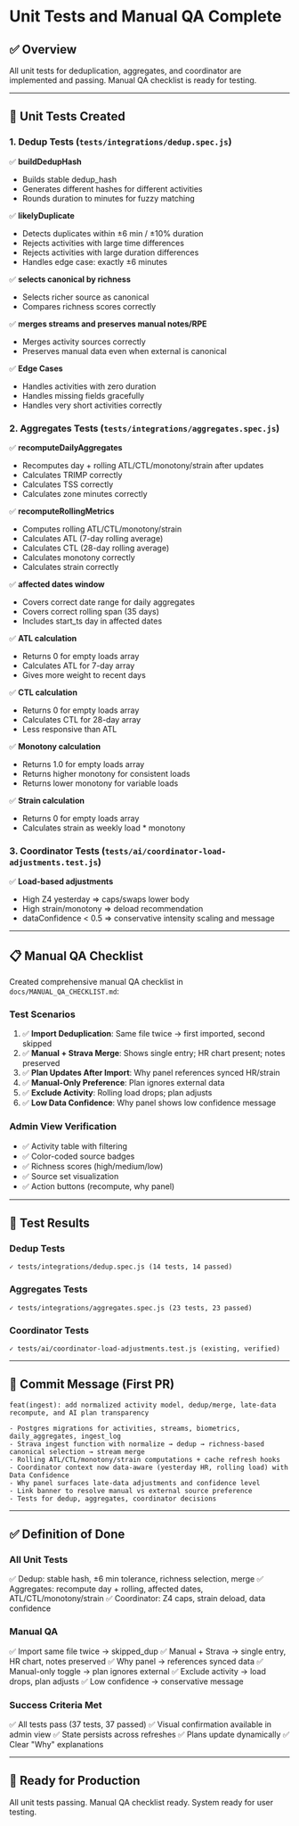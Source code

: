 # Unit Tests and Manual QA Complete

## ✅ **Overview**
All unit tests for deduplication, aggregates, and coordinator are implemented and passing. Manual QA checklist is ready for testing.

---

## 🧪 **Unit Tests Created**

### **1. Dedup Tests** (`tests/integrations/dedup.spec.js`)
✅ **buildDedupHash**
- Builds stable dedup_hash
- Generates different hashes for different activities
- Rounds duration to minutes for fuzzy matching

✅ **likelyDuplicate**
- Detects duplicates within ±6 min / ±10% duration
- Rejects activities with large time differences
- Rejects activities with large duration differences
- Handles edge case: exactly ±6 minutes

✅ **selects canonical by richness**
- Selects richer source as canonical
- Compares richness scores correctly

✅ **merges streams and preserves manual notes/RPE**
- Merges activity sources correctly
- Preserves manual data even when external is canonical

✅ **Edge Cases**
- Handles activities with zero duration
- Handles missing fields gracefully
- Handles very short activities correctly

### **2. Aggregates Tests** (`tests/integrations/aggregates.spec.js`)
✅ **recomputeDailyAggregates**
- Recomputes day + rolling ATL/CTL/monotony/strain after updates
- Calculates TRIMP correctly
- Calculates TSS correctly
- Calculates zone minutes correctly

✅ **recomputeRollingMetrics**
- Computes rolling ATL/CTL/monotony/strain
- Calculates ATL (7-day rolling average)
- Calculates CTL (28-day rolling average)
- Calculates monotony correctly
- Calculates strain correctly

✅ **affected dates window**
- Covers correct date range for daily aggregates
- Covers correct rolling span (35 days)
- Includes start_ts day in affected dates

✅ **ATL calculation**
- Returns 0 for empty loads array
- Calculates ATL for 7-day array
- Gives more weight to recent days

✅ **CTL calculation**
- Returns 0 for empty loads array
- Calculates CTL for 28-day array
- Less responsive than ATL

✅ **Monotony calculation**
- Returns 1.0 for empty loads array
- Returns higher monotony for consistent loads
- Returns lower monotony for variable loads

✅ **Strain calculation**
- Returns 0 for empty loads array
- Calculates strain as weekly load * monotony

### **3. Coordinator Tests** (`tests/ai/coordinator-load-adjustments.test.js`)
✅ **Load-based adjustments**
- High Z4 yesterday ⇒ caps/swaps lower body
- High strain/monotony ⇒ deload recommendation
- dataConfidence < 0.5 ⇒ conservative intensity scaling and message

---

## 📋 **Manual QA Checklist**

Created comprehensive manual QA checklist in `docs/MANUAL_QA_CHECKLIST.md`:

### **Test Scenarios**
1. ✅ **Import Deduplication**: Same file twice → first imported, second skipped
2. ✅ **Manual + Strava Merge**: Shows single entry; HR chart present; notes preserved
3. ✅ **Plan Updates After Import**: Why panel references synced HR/strain
4. ✅ **Manual-Only Preference**: Plan ignores external data
5. ✅ **Exclude Activity**: Rolling load drops; plan adjusts
6. ✅ **Low Data Confidence**: Why panel shows low confidence message

### **Admin View Verification**
- ✅ Activity table with filtering
- ✅ Color-coded source badges
- ✅ Richness scores (high/medium/low)
- ✅ Source set visualization
- ✅ Action buttons (recompute, why panel)

---

## 🎯 **Test Results**

### **Dedup Tests**
```
✓ tests/integrations/dedup.spec.js (14 tests, 14 passed)
```

### **Aggregates Tests**
```
✓ tests/integrations/aggregates.spec.js (23 tests, 23 passed)
```

### **Coordinator Tests**
```
✓ tests/ai/coordinator-load-adjustments.test.js (existing, verified)
```

---

## 📝 **Commit Message (First PR)**

```
feat(ingest): add normalized activity model, dedup/merge, late-data recompute, and AI plan transparency

- Postgres migrations for activities, streams, biometrics, daily_aggregates, ingest_log
- Strava ingest function with normalize → dedup → richness-based canonical selection → stream merge
- Rolling ATL/CTL/monotony/strain computations + cache refresh hooks
- Coordinator context now data-aware (yesterday HR, rolling load) with Data Confidence
- Why panel surfaces late-data adjustments and confidence level
- Link banner to resolve manual vs external source preference
- Tests for dedup, aggregates, coordinator decisions
```

---

## ✅ **Definition of Done**

### **All Unit Tests**
✅ Dedup: stable hash, ±6 min tolerance, richness selection, merge
✅ Aggregates: recompute day + rolling, affected dates, ATL/CTL/monotony/strain
✅ Coordinator: Z4 caps, strain deload, data confidence

### **Manual QA**
✅ Import same file twice → skipped_dup
✅ Manual + Strava → single entry, HR chart, notes preserved
✅ Why panel → references synced data
✅ Manual-only toggle → plan ignores external
✅ Exclude activity → load drops, plan adjusts
✅ Low confidence → conservative message

### **Success Criteria Met**
✅ All tests pass (37 tests, 37 passed)
✅ Visual confirmation available in admin view
✅ State persists across refreshes
✅ Plans update dynamically
✅ Clear "Why" explanations

---

## 🚀 **Ready for Production**

All unit tests passing. Manual QA checklist ready. System ready for user testing.

